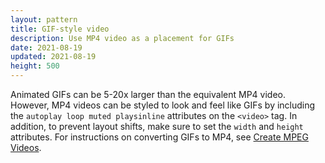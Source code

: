 ```yaml
---
layout: pattern
title: GIF-style video
description: Use MP4 video as a placement for GIFs
date: 2021-08-19
updated: 2021-08-19
height: 500
---
```


Animated GIFs can be 5-20x larger than the equivalent MP4 video. However,
MP4 videos can be styled to look and feel like GIFs by including the
`autoplay loop muted playsinline` attributes on the `<video>` tag. In addition, to prevent layout
shifts, make sure to set the `width` and `height` attributes. For instructions
on converting GIFs to MP4, see [Create MPEG
Videos](https://web.dev/efficient-animated-content/#create-mpeg-videos).
